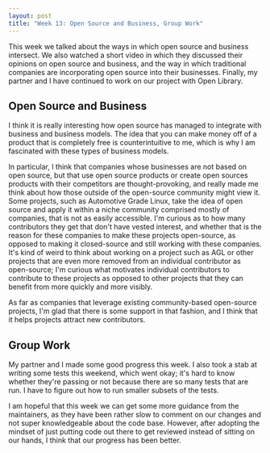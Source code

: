 ```yaml
---
layout: post
title: "Week 13: Open Source and Business, Group Work"
---
```


This week we talked about the ways in which open source and business
intersect. We also watched a short video in which they discussed their
opinions on open source and business, and the way in which traditional
companies are incorporating open source into their businesses. Finally, my
partner and I have continued to work on our project with Open Library.

<!--more-->

## Open Source and Business

I think it is really interesting how open source has managed to integrate
with business and business models. The idea that you can make money off of
a product that is completely free is counterintuitive to me, which is why I
am fascinated with these types of business models.

In particular, I think that companies whose businesses are not based on
open source, but that use open source products or create open sources
products with their competitors are thought-provoking, and really made me
think about how those outside of the open-source community might view it.
Some projects, such as Automotive Grade Linux, take the idea of open source and
apply it within a niche community comprised mostly of companies, that is
not as easily accessible. I'm curious as to how many contributors they get
that don't have vested interest, and whether that is the reason for these
companies to make these projects open-source, as opposed to making it
closed-source and still working with these companies. It's kind of weird to
think about working on a project such as AGL or other projects that are
even more removed from an individual contributor as open-source; I'm
curious what motivates individual contributors to contribute to these
projects as opposed to other projects that they can benefit from more
quickly and more visibly.

As far as companies that leverage existing community-based open-source projects,
I'm glad that there is some support in that fashion, and I think that it
helps projects attract new contributors.

## Group Work

My partner and I made some good progress this week. I also took a stab at
writing some tests this weekend, which went okay; it's hard to know whether
they're passing or not because there are so many tests that are run. I have
to figure out how to run smaller subsets of the tests.

I am hopeful that this week we can get some more guidance from the
maintainers, as they have been rather slow to comment on our changes and
not super knowledgeable about the code base. However, after adopting the
mindset of just putting code out there to get reviewed instead of sitting
on our hands, I think that our progress has been better.
